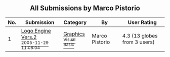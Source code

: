 ﻿<div align="center">

## All Submissions by Marco Pistorio

</div>

No.  | Submission | Category | By   | User Rating
---- | ---------- | -------- | ---- | -----------
1 | [Logo Engine Vers\.2<br /><sup>2005-11-29 11:08:04</sup>](https://github.com/Planet-Source-Code/marco-pistorio-logo-engine-vers-2__1-63410) | [Graphics<br /><sup>Visual Basic</sup>](../ByCategory/graphics__1-46.md) | Marco Pistorio | 4.3 (13 globes from 3 users)
